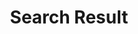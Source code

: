 ---
title: "Search Result"
description: "Search Results"
layout: "search"
draft: false

ignoreSearch: true
---
